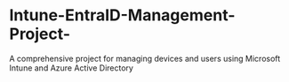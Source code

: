 # Intune-EntraID-Management-Project-
A comprehensive project for managing devices and users using Microsoft Intune and Azure Active Directory 
